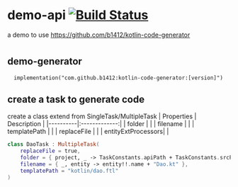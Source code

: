# demo-api [![Build Status](https://travis-ci.com/b1412/demo-api.svg?branch=master)](https://travis-ci.com/b1412/demo-api)
  a demo to use https://github.com/b1412/kotlin-code-generator

#

## demo-generator
```
  implementation("com.github.b1412:kotlin-code-generator:[version]")
```

## create a task to generate code

  create a class extend from SingleTask/MultipleTask
  | Properties | Description |
  |----------|:-------------:|
  | folder   |       |
  | filename |       |
  | templatePath |  |
  | replaceFile |  |
  | entityExtProcessors| |


  ```kotlin
  class DaoTask : MultipleTask(
      replaceFile = true,
      folder = { project, _ -> TaskConstants.apiPath + TaskConstants.srcPath + project.packageName.replace(".", "/") + "/" + "dao" },
      filename = { _, entity -> entity!!.name + "Dao.kt" },
      templatePath = "kotlin/dao.ftl"
  )
  ```
##
